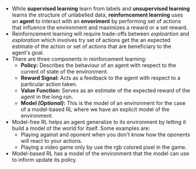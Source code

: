 - While **supervised learning** learn from labels and **unsupervised learning** learns the structure of unlabelled data, **reinforncement learning** uses an **agent** to interact with an **envoriment** by performing set of actions that influence the environment and maximizes a reward or a set reward.
- Reinforncement learning will require trade-offs between *exploartion* and *exploration* which involves try set of actions get the an expected estimate of the action or set of actions that are beneficiary to the agent's goal.
- There are three components in reinforcement learning:
	- **Policy:**  Describes the behaviour of an agent with respect to the current of state of the environment.
	- **Reward Signal:** Acts as a feedback to the agent with respect to a particular action taken.
	- **Value Function:** Serves as an estimate of the expected reward of the agent in the long run.
	- **Model *(Optional)*:** This is the model of an environment for the case of a model-based RL where  we have an explicit model of the environment.
- Model-free RL helps an agent generalize to its environment by letting it build a model of the world for itself. Some examples are:
	- Playing against and oponent when you don't know how the oponents will react to your actions.
	- Playing a video game only by use the rgb colored pixel in the game.
- Model-based RL has a model of the environment that the model can use to inform update its policy.
